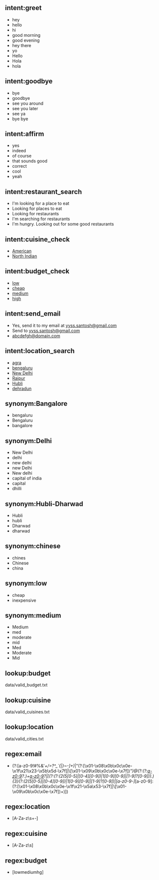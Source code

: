 ## intent:greet
- hey
- hello
- hi
- good morning
- good evening
- hey there
- yo
- Hello
- Hola
- hola

## intent:goodbye
- bye
- goodbye
- see you around
- see you later
- see ya
- bye bye

## intent:affirm
- yes
- indeed
- of course
- that sounds good
- correct
- cool
- yeah

## intent:restaurant_search
- I'm looking for a place to eat
- Looking for places to eat
- Looking for restaurants
- I'm searching for restaurants
- I'm hungry. Looking out for some good restaurants

## intent:cuisine_check
- [American](cuisine)
- [North Indian](cuisine)


## intent:budget_check
- [low](budget)
- [cheap](budget:low)
- [medium](budget)
- [high](budget)

## intent:send_email
- Yes, send it to my email at [yvss.santosh@gmail.com](email)
- Send to [yvss.santosh@gmail.com](email)
- [abcdefgh@domain.com](email)

## intent:location_search
- [agra](location)
- [bengaluru](location:Bangalore)
- [New Delhi](location:Delhi)
- [Raipur](location)
- [Hubli](location:Hubli-Dharwad)
- [dehradun](location:Dehradun)

## synonym:Bangalore
- bengaluru
- Bengaluru
- bangalore

## synonym:Delhi
- New Delhi
- delhi
- new delhi
- new Delhi
- New delhi
- capital of india
- capital
- dhilli

## synonym:Hubli-Dharwad
- Hubli
- hubli
- Dharwad
- dharwad

## synonym:chinese
- chines
- Chinese
- china

## synonym:low
- cheap
- inexpensive

## synonym:medium
- Medium
- med
- moderate
- mid
- Med
- Moderate
- Mid

## lookup:budget
  data/valid_budget.txt

## lookup:cuisine
  data/valid_cuisines.txt

## lookup:location
  data/valid_cities.txt

## regex:email
- (?:[a-z0-9!#$%&'*+/=?^_`{|}~-]+(?:\.[a-z0-9!#$%&'*+/=?^_`{|}~-]+)*|"(?:[\x01-\x08\x0b\x0c\x0e-\x1f\x21\x23-\x5b\x5d-\x7f]|\\[\x01-\x09\x0b\x0c\x0e-\x7f])*")@(?:(?:[a-z0-9](?:[a-z0-9-]*[a-z0-9])?\.)+[a-z0-9](?:[a-z0-9-]*[a-z0-9])?|\[(?:(?:(2(5[0-5]|[0-4][0-9])|1[0-9][0-9]|[1-9]?[0-9]))\.){3}(?:(2(5[0-5]|[0-4][0-9])|1[0-9][0-9]|[1-9]?[0-9])|[a-z0-9-]*[a-z0-9]:(?:[\x01-\x08\x0b\x0c\x0e-\x1f\x21-\x5a\x53-\x7f]|\\[\x01-\x09\x0b\x0c\x0e-\x7f])+)\])

## regex:location
- [A-Za-z\s+-]

## regex:cuisine
- [A-Za-z\s]

## regex:budget
- [lowmediumhg]